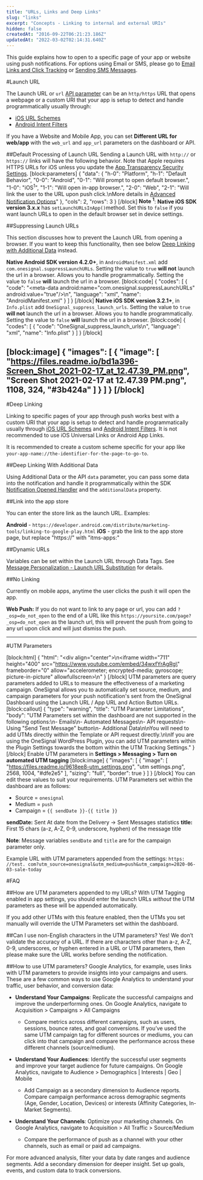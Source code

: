 ```yaml
---
title: "URLs, Links and Deep Links"
slug: "links"
excerpt: "Concepts - Linking to internal and external URIs"
hidden: false
createdAt: "2016-09-22T06:21:23.186Z"
updatedAt: "2022-03-02T02:14:31.640Z"
---
```

This guide explains how to open to a specific page of your app or website using push notifications. For options using Email or SMS, please go to [Email Links and Click Tracking](https://documentation.onesignal.com/docs/email-links-and-click-tracking) or [Sending SMS Messages](https://documentation.onesignal.com/docs/sending-sms-messages#urls).


#Launch URL

The Launch URL or `url` [API parameter](https://documentation.onesignal.com/reference/create-notification#attachments) can be an `http/https` URL that opens a webpage or a custom URI that your app is setup to detect and handle programmatically usually through:
- <a href="https://developer.apple.com/documentation/xcode/defining-a-custom-url-scheme-for-your-app" target="_blank">iOS URL Schemes</a>
- <a href="https://developer.android.com/training/app-links/deep-linking" target="_blank">Android Intent Filters</a>

If you have a Website and Mobile App, you can set **Different URL for web/app** with the `web_url` and `app_url` parameters on the dashboard or API.

##Default Processing of Launch URL
Sending a Launch URL with `http://` or `https://` links will have the following behavior. Note that Apple requires HTTPS URLs for iOS unless you update the <a href="https://developer.apple.com/documentation/security/preventing_insecure_network_connections?language=objc" target="_blank">App Transparency Security Settings</a>.
[block:parameters]
{
  "data": {
    "h-0": "Platform",
    "h-1": "Default Behavior",
    "0-0": "Android",
    "0-1": "Will prompt to open default browser.",
    "1-0": "iOS<sup>1</sup>",
    "1-1": "Will open in-app browser.",
    "2-0": "Web",
    "2-1": "Will link the user to the URL upon push click.\nMore details in [Advanced Notification Options](https://documentation.onesignal.com/docs/web-push-options#click-behavior)"
  },
  "cols": 2,
  "rows": 3
}
[/block]
**Note <sup>1</sup>**: **Native iOS SDK version 3.x.x** has `setLaunchURLsInApp()`method. Set this to `false` if you want launch URLs to open in the default browser set in device settings.

##Suppressing Launch URLs

This section discusses how to prevent the Launch URL from opening a browser. If you want to keep this functionality, then see below [Deep Linking with Additional Data](#deep-linking-with-additional-data) instead.

**Native Android SDK version 4.2.0+**, in `AndroidManifest.xml` add `com.onesignal.suppressLaunchURLs`. 
Setting the value to `true` **will not** launch the url in a browser. Allows you to handle programmatically.
Setting the value to `false` **will** launch the url in a browser.
[block:code]
{
  "codes": [
    {
      "code": "<meta-data android:name=\"com.onesignal.suppressLaunchURLs\" android:value=\"true\"/>\n",
      "language": "xml",
      "name": "AndroidManifest.xml"
    }
  ]
}
[/block]
**Native iOS SDK version 3.2.1+**, in `Info.plist` add `OneSignal_suppress_launch_urls`.
Setting the value to `true` **will not** launch the url in a browser. Allows you to handle programmatically.
Setting the value to `false` **will** launch the url in a browser.
[block:code]
{
  "codes": [
    {
      "code": "<key>OneSignal_suppress_launch_urls</key>\n<true/>",
      "language": "xml",
      "name": "Info.plist"
    }
  ]
}
[/block]

[block:image]
{
  "images": [
    {
      "image": [
        "https://files.readme.io/bd1a396-Screen_Shot_2021-02-17_at_12.47.39_PM.png",
        "Screen Shot 2021-02-17 at 12.47.39 PM.png",
        1108,
        324,
        "#3b424a"
      ]
    }
  ]
}
[/block]
----
#Deep Linking

Linking to specific pages of your app through push works best with a custom URI that your app is setup to detect and handle programmatically usually through <a href="https://developer.apple.com/documentation/xcode/defining-a-custom-url-scheme-for-your-app" target="_blank">iOS URL Schemes</a> and <a href="https://developer.android.com/training/app-links/deep-linking" target="_blank">Android Intent Filters</a>. It is not recommended to use iOS Universal Links or Android App Links.

It is recommended to create a custom scheme specific for your app like `your-app-name://the-identifier-for-the-page-to-go-to`.

##Deep Linking With Additional Data

Using Additional Data or the API `data` parameter, you can pass some data into the notification and handle it programmatically within the SDK [Notification Opened Handler](https://documentation.onesignal.com/docs/sdk-notification-event-handlers#notification-opened-event) and the `additionalData` property.

##Link into the app store

You can enter the store link as the launch URL. Examples:

**Android** - `https://developer.android.com/distribute/marketing-tools/linking-to-google-play.html`
**iOS**  - grab the link to the app store page, but replace "https://" with "itms-apps:"

##Dynamic URLs

Variables can be set within the Launch URL through Data Tags. See [Message Personalization - Launch URL Substitution](doc:personalization#launch-url-substitution) for details.

##No Linking

Currently on mobile apps, anytime the user clicks the push it will open the app.

**Web Push:** If you do not want to link to any page or url, you can add `?_osp=do_not_open` to the end of a URL like this `https://yoursite.com/page?_osp=do_not_open` as the launch url, this will prevent the push from going to any url upon click and will just dismiss the push.

----

#UTM Parameters

[block:html]
{
  "html": "<div align=\"center\">\n<iframe width=\"711\" height=\"400\" src=\"https://www.youtube.com/embed/34wxfYrAgRg\" frameborder=\"0\" allow=\"accelerometer; encrypted-media; gyroscope; picture-in-picture\" allowfullscreen></iframe>\n</div>"
}
[/block]
UTM parameters are query parameters added to URLs to measure the effectiveness of a marketing campaign. OneSignal allows you to automatically set source, medium, and campaign parameters for your push notification's sent from the OneSignal Dashboard using the Launch URL / App URL and Action Button URLs.
[block:callout]
{
  "type": "warning",
  "title": "UTM Parameter Limitations",
  "body": "UTM Parameters set within the dashboard are not supported in the following options:\n- Emails\n- Automated Messages\n- API requests\n- Using \"Send Test Message\" button\n- Additional Data\n\nYou will need to add UTMs directly within the Template or API request directly.\n\nIf you are using the OneSignal WordPress Plugin, you can add UTM parameters within the Plugin Settings towards the bottom within the UTM Tracking Settings."
}
[/block]
Enable UTM parameters in **Settings > Messaging > Turn on automated UTM tagging**
[block:image]
{
  "images": [
    {
      "image": [
        "https://files.readme.io/9618ee8-utm_settings.png",
        "utm settings.png",
        2568,
        1004,
        "#dfe2e5"
      ],
      "sizing": "full",
      "border": true
    }
  ]
}
[/block]
You can edit these values to suit your requirements. UTM Parameters set within the dashboard are as follows: 

- Source = `onesignal`
- Medium = `push`
- Campaign = `{{ sendDate }}-{{ title }}`

**sendDate:** Sent At date from the Delivery → Sent Messages statistics
**title:** First 15 chars (a-z, A-Z, 0-9, underscore, hyphen) of the message title

**Note**: Message variables `sendDate` and `title` are for the campaign parameter only.

Example URL with UTM parameters appended from the settings: 
`https: //test. com?utm_source=onesignal&utm_medium=push&utm_campaign=2020-06-03-sale-today`

#FAQ

##How are UTM parameters appended to my URLs?
With UTM Tagging enabled in app settings, you should enter the launch URLs *without* the UTM parameters as these will be appended automatically. 

If you add other UTMs with this feature enabled, then the UTMs you set manually will override the UTM Parameters set within the dashboard.

##Can I use non-English characters in the UTM parameters?
Yes! We don’t validate the accuracy of a URL. If there are characters other than a-z, A-Z, 0-9, underscores, or hyphen entered in a URL or UTM parameters, then please make sure the URL works before sending the notification.

##How to use UTM parameters?
Google Analytics, for example, uses links with UTM parameters to provide insights into your campaigns and users. These are a few common ways to use Google Analytics to understand your traffic, user behavior, and conversion data:

* **Understand Your Campaigns**: Replicate the successful campaigns and improve the underperforming ones.
On Google Analytics, navigate to Acquisition > Campaigns > All Campaigns

  * Compare metrics across different campaigns, such as users, sessions, bounce rates, and goal conversions. If you’ve used the same UTM campaign tag for different sources or mediums, you can click into that campaign and compare the performance across these different channels (source/medium).

* **Understand Your Audiences**: Identify the successful user segments and improve your target audience for future campaigns.
On Google Analytics, navigate to Audience > Demographics | Interests | Geo | Mobile

  * Add Campaign as a secondary dimension to Audience reports. Compare campaign performance across demographic segments (Age, Gender, Location, Devices) or interests (Affinity Categories, In-Market Segments). 

* **Understand Your Channels**: Optimize your marketing channels.
On Google Analytics, navigate to Acquisition > All Traffic > Source/Medium

  * Compare the performance of push as a channel with your other channels, such as email or paid ad campaigns.

For more advanced analysis, filter your data by date ranges and audience segments. Add a secondary dimension for deeper insight. Set up goals, events, and custom data to track conversions.
